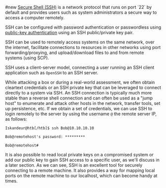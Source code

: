 #new
[Secure Shell (SSH)](https://en.wikipedia.org/wiki/SSH_\(Secure_Shell\)) is a network protocol that runs on port `22` by default and provides users such as system administrators a secure way to access a computer remotely. 

SSH can be configured with password authentication or passwordless using [public-key authentication](https://serverpilot.io/docs/how-to-use-ssh-public-key-authentication/) using an SSH public/private key pair. 

SSH can be used to remotely access systems on the same network, over the internet, facilitate connections to resources in other networks using port forwarding/proxying, and upload/download files to and from remote systems (using SCP).

SSH uses a client-server model, connecting a user running an SSH client application such as `OpenSSH` to an SSH server. 

While attacking a box or during a real-world assessment, we often obtain cleartext credentials or an SSH private key that can be leveraged to connect directly to a system via SSH.
An SSH connection is typically much more stable than a reverse shell connection and can often be used as a "jump host" to enumerate and attack other hosts in the network, transfer tools, set up persistence, etc. If we obtain a set of credentials, we can use SSH to login remotely to the server by using the username `@` the remote server IP, as follows:

```shell-session
Iskandeur@htb[/htb]$ ssh Bob@10.10.10.10

Bob@remotehost's password: *********

Bob@remotehost#
```

It is also possible to read local private keys on a compromised system or add our public key to gain SSH access to a specific user, as we'll discuss in a later section. As we can see, SSH is an excellent tool for securely connecting to a remote machine. It also provides a way for mapping local ports on the remote machine to our localhost, which can become handy at times.

